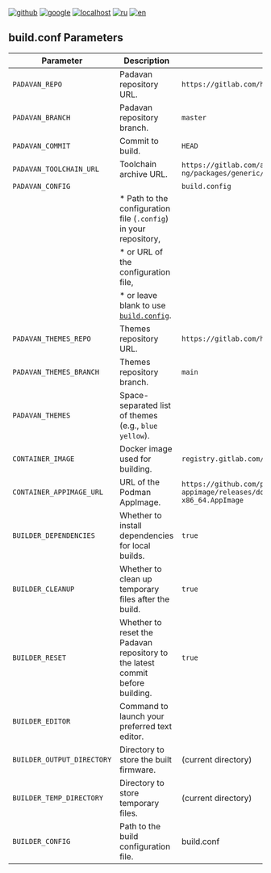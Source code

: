[![github](https://img.shields.io/badge/GITHUB-builder-red.svg)](github.md)
[![google](https://img.shields.io/badge/GOOGLE-builder-red.svg)](google.md)
[![localhost](https://img.shields.io/badge/LOCALHOST-builder-red.svg)](localhost.md)
[![ru](https://img.shields.io/badge/lang-ru-white)](../ru/conf.md)
[![en](https://img.shields.io/badge/lang-en-green)](conf.md)

## build.conf Parameters

| Parameter | Description | Default |
|---|---|---|
| `PADAVAN_REPO` | Padavan repository URL. | `https://gitlab.com/hadzhioglu/padavan-ng.git` |
| `PADAVAN_BRANCH` | Padavan repository branch. | `master` |
| `PADAVAN_COMMIT` | Commit to build. | `HEAD` |
| `PADAVAN_TOOLCHAIN_URL` | Toolchain archive URL. | `https://gitlab.com/api/v4/projects/hadzhioglu%2Fpadavan-ng/packages/generic/toolchain/latest/toolchain.tzst` |
| `PADAVAN_CONFIG` |  | `build.config` |
| | * Path to the configuration file (`.config`) in your repository, | |
| | * or URL of the configuration file, | |
| | * or leave blank to use [`build.config`](../../build.config). | |
| `PADAVAN_THEMES_REPO` | Themes repository URL. | `https://gitlab.com/hadzhioglu/padavan-themes.git` |
| `PADAVAN_THEMES_BRANCH` | Themes repository branch. | `main` |
| `PADAVAN_THEMES` | Space-separated list of themes (e.g., `blue yellow`). |  |
| `CONTAINER_IMAGE` | Docker image used for building. | `registry.gitlab.com/hadzhioglu/padavan-ng` |
| `CONTAINER_APPIMAGE_URL` | URL of the Podman AppImage. | `https://github.com/popsUlfr/podman-appimage/releases/download/v4.2.1-r1/podman-4.2.1-r1-x86_64.AppImage` |
| `BUILDER_DEPENDENCIES` | Whether to install dependencies for local builds. | `true` |
| `BUILDER_CLEANUP` | Whether to clean up temporary files after the build. | `true` |
| `BUILDER_RESET` | Whether to reset the Padavan repository to the latest commit before building. | `true` |
| `BUILDER_EDITOR` | Command to launch your preferred text editor. |  |
| `BUILDER_OUTPUT_DIRECTORY` | Directory to store the built firmware. | (current directory) |
| `BUILDER_TEMP_DIRECTORY` | Directory to store temporary files. | (current directory) |
| `BUILDER_CONFIG` | Path to the build configuration file. | build.conf |
